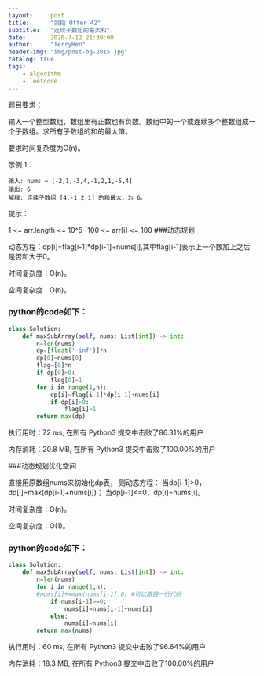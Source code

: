 ```yaml
---
layout:     post
title:      "剑指 Offer 42"
subtitle:   "连续子数组的最大和"
date:       2020-7-12 21:30:00
author:     "TerryRen"
header-img: "img/post-bg-2015.jpg"
catalog: true
tags:
    - algorithm
    - leetcode
---
```

题目要求：

输入一个整型数组，数组里有正数也有负数。数组中的一个或连续多个整数组成一个子数组。求所有子数组的和的最大值。

要求时间复杂度为O(n)。


示例 1：
```
输入: nums = [-2,1,-3,4,-1,2,1,-5,4]
输出: 6
解释: 连续子数组 [4,-1,2,1] 的和最大，为 6。
```

提示：

1 <= arr.length <= 10^5
-100 <= arr[i] <= 100
###动态规划

动态方程：dp[i]=flag[i-1]*dp[i-1]+nums[i],其中flag[i-1]表示上一个数加上之后是否和大于0。

时间复杂度：O(n)。

空间复杂度：O(n)。



### python的code如下：


```python
class Solution:
    def maxSubArray(self, nums: List[int]) -> int:
        n=len(nums)
        dp=[float('-inf')]*n 
        dp[0]=nums[0]
        flag=[0]*n
        if dp[0]>0:
            flag[0]=1
        for i in range(1,n):
            dp[i]=flag[i-1]*dp[i-1]+nums[i]
            if dp[i]>0:
                flag[i]=1
        return max(dp)
```
执行用时：72 ms, 在所有 Python3 提交中击败了86.31%的用户

内存消耗：20.8 MB, 在所有 Python3 提交中击败了100.00%的用户

###动态规划优化空间

直接用原数组nums来初始化dp表，
则动态方程：
当dp[i-1]>0，dp[i]=max(dp[i-1]+nums[i])；
当dp[i-1]<=0，dp[i]=nums[i]。

时间复杂度：O(n)。

空间复杂度：O(1)。



### python的code如下：


```python
class Solution:
    def maxSubArray(self, nums: List[int]) -> int:
        n=len(nums)
        for i in range(1,n):
        #nums[i]+=max(nums[i-1],0) #可以直接一行代码
            if nums[i-1]>=0:
                nums[i]=nums[i-1]+nums[i]
            else:
                nums[i]=nums[i]
        return max(nums)
```
执行用时：60 ms, 在所有 Python3 提交中击败了96.64%的用户

内存消耗：18.3 MB, 在所有 Python3 提交中击败了100.00%的用户